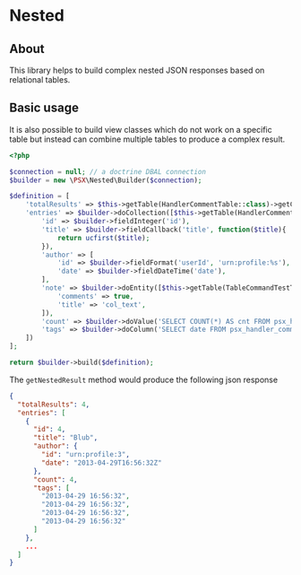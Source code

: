 
# Nested

## About

This library helps to build complex nested JSON responses based on relational tables.

## Basic usage

It is also possible to build view classes which do not work on a specific table but instead
can combine multiple tables to produce a complex result.

```php
<?php

$connection = null; // a doctrine DBAL connection
$builder = new \PSX\Nested\Builder($connection);

$definition = [
    'totalResults' => $this->getTable(HandlerCommentTable::class)->getCount(),
    'entries' => $builder->doCollection([$this->getTable(HandlerCommentTable::class), 'findAll'], [], [
        'id' => $builder->fieldInteger('id'),
        'title' => $builder->fieldCallback('title', function($title){
            return ucfirst($title);
        }),
        'author' => [
            'id' => $builder->fieldFormat('userId', 'urn:profile:%s'),
            'date' => $builder->fieldDateTime('date'),
        ],
        'note' => $builder->doEntity([$this->getTable(TableCommandTestTable::class), 'findOneById'], [new Reference('id')], [
            'comments' => true,
            'title' => 'col_text',
        ]),
        'count' => $builder->doValue('SELECT COUNT(*) AS cnt FROM psx_handler_comment', [], $this->fieldInteger('cnt')),
        'tags' => $builder->doColumn('SELECT date FROM psx_handler_comment', [], 'date'),
    ])
];

return $builder->build($definition);

```

The `getNestedResult` method would produce the following json response

```json
{
  "totalResults": 4,
  "entries": [
    {
      "id": 4,
      "title": "Blub",
      "author": {
        "id": "urn:profile:3",
        "date": "2013-04-29T16:56:32Z"
      },
      "count": 4,
      "tags": [
        "2013-04-29 16:56:32",
        "2013-04-29 16:56:32",
        "2013-04-29 16:56:32",
        "2013-04-29 16:56:32"
      ]
    },
    ...
  ]
}
```
